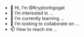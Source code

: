 - 👋 Hi, I’m @Kryptonhgogat
- 👀 I’m interested in ...
- 🌱 I’m currently learning ...
- 💞️ I’m looking to collaborate on ...
- 📫 How to reach me ...

<!---
Kryptonhgogat/Kryptonhgogat is a ✨ special ✨ repository because its `README.md` (this file) appears on your GitHub profile.
You can click the Preview link to take a look at your changes.
--->
